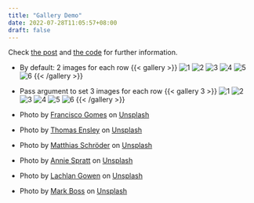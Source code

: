 ```yaml
---
title: "Gallery Demo"
date: 2022-07-28T11:05:57+08:00
draft: false
---
```


Check [the post](https://aben20807.github.io/posts/20220728-hugo-easy-gallery-shortcode/) and [the code](https://github.com/aben20807/hugo-gallery-demo) for further information.

+ By default: 2 images for each row
{{< gallery >}}
![1](https://images.unsplash.com/photo-1587760376595-24f1d2483018?w=500&auto=format&fit=crop&q=60&ixlib=rb-4.0.3&ixid=M3wxMjA3fDB8MHxwcm9maWxlLWxpa2VkfDF8fHxlbnwwfHx8fHw%3D)
![2](https://images.unsplash.com/photo-1523834418182-2fb3764ca47c?w=500&auto=format&fit=crop&q=60&ixlib=rb-4.0.3&ixid=M3wxMjA3fDB8MHxwcm9maWxlLWxpa2VkfDJ8fHxlbnwwfHx8fHw%3D)
![3](https://images.unsplash.com/photo-1552819686-670bdfa2b85b?w=500&auto=format&fit=crop&q=60&ixlib=rb-4.0.3&ixid=M3wxMjA3fDB8MHxwcm9maWxlLWxpa2VkfDd8fHxlbnwwfHx8fHw%3D)
![4](https://images.unsplash.com/photo-1536567901538-b873c1915f79?w=500&auto=format&fit=crop&q=60&ixlib=rb-4.0.3&ixid=M3wxMjA3fDB8MHxwcm9maWxlLWxpa2VkfDEzfHx8ZW58MHx8fHx8)
![5](https://images.unsplash.com/photo-1614013237201-4cc578ddaff6?w=500&auto=format&fit=crop&q=60&ixlib=rb-4.0.3&ixid=M3wxMjA3fDB8MHxwcm9maWxlLWxpa2VkfDQyfHx8ZW58MHx8fHx8)
![6](https://images.unsplash.com/photo-1562720053-82d9426daa0d?w=500&auto=format&fit=crop&q=60&ixlib=rb-4.0.3&ixid=M3wxMjA3fDB8MHxwcm9maWxlLWxpa2VkfDE2NHx8fGVufDB8fHx8fA%3D%3D)
{{< /gallery >}}

+ Pass argument to set 3 images for each row
{{< gallery 3 >}}
![1](https://images.unsplash.com/photo-1587760376595-24f1d2483018?w=500&auto=format&fit=crop&q=60&ixlib=rb-4.0.3&ixid=M3wxMjA3fDB8MHxwcm9maWxlLWxpa2VkfDF8fHxlbnwwfHx8fHw%3D)
![2](https://images.unsplash.com/photo-1523834418182-2fb3764ca47c?w=500&auto=format&fit=crop&q=60&ixlib=rb-4.0.3&ixid=M3wxMjA3fDB8MHxwcm9maWxlLWxpa2VkfDJ8fHxlbnwwfHx8fHw%3D)
![3](https://images.unsplash.com/photo-1552819686-670bdfa2b85b?w=500&auto=format&fit=crop&q=60&ixlib=rb-4.0.3&ixid=M3wxMjA3fDB8MHxwcm9maWxlLWxpa2VkfDd8fHxlbnwwfHx8fHw%3D)
![4](https://images.unsplash.com/photo-1536567901538-b873c1915f79?w=500&auto=format&fit=crop&q=60&ixlib=rb-4.0.3&ixid=M3wxMjA3fDB8MHxwcm9maWxlLWxpa2VkfDEzfHx8ZW58MHx8fHx8)
![5](https://images.unsplash.com/photo-1614013237201-4cc578ddaff6?w=500&auto=format&fit=crop&q=60&ixlib=rb-4.0.3&ixid=M3wxMjA3fDB8MHxwcm9maWxlLWxpa2VkfDQyfHx8ZW58MHx8fHx8)
![6](https://images.unsplash.com/photo-1562720053-82d9426daa0d?w=500&auto=format&fit=crop&q=60&ixlib=rb-4.0.3&ixid=M3wxMjA3fDB8MHxwcm9maWxlLWxpa2VkfDE2NHx8fGVufDB8fHx8fA%3D%3D)
{{< /gallery >}}

+ Photo by [Francisco Gomes](https://unsplash.com/@franciscosantosgomes?utm_content=creditCopyText&utm_medium=referral&utm_source=unsplash) on [Unsplash](https://unsplash.com/photos/desert-under-blue-sky-during-daytime-bnoemmyyDzM?utm_content=creditCopyText&utm_medium=referral&utm_source=unsplash)
+ Photo by [Thomas Ensley](https://unsplash.com/@thethomasensley?utm_content=creditCopyText&utm_medium=referral&utm_source=unsplash) on [Unsplash](https://unsplash.com/photos/a-blurry-photo-of-a-red-yellow-and-green-object-ayW50CS1cgc?utm_content=creditCopyText&utm_medium=referral&utm_source=unsplash)
+ Photo by [Matthias Schröder](https://unsplash.com/@trancepole?utm_content=creditCopyText&utm_medium=referral&utm_source=unsplash) on [Unsplash](https://unsplash.com/photos/brown-rock-formation-7K5Nzz9J9zw?utm_content=creditCopyText&utm_medium=referral&utm_source=unsplash)
+ Photo by [Annie Spratt](https://unsplash.com/@anniespratt?utm_content=creditCopyText&utm_medium=referral&utm_source=unsplash) on [Unsplash](https://unsplash.com/photos/selective-focus-photography-of-white-hydrangeas-flowers-sD8lNphR0ws?utm_content=creditCopyText&utm_medium=referral&utm_source=unsplash)
+ Photo by [Lachlan Gowen](https://unsplash.com/@lachlangowen?utm_content=creditCopyText&utm_medium=referral&utm_source=unsplash) on [Unsplash](https://unsplash.com/photos/black-cat-on-white-floor-lR9nnUuUQ_Y?utm_content=creditCopyText&utm_medium=referral&utm_source=unsplash)
+ Photo by [Mark Boss](https://unsplash.com/@vork?utm_content=creditCopyText&utm_medium=referral&utm_source=unsplash) on [Unsplash](https://unsplash.com/photos/white-jellyfish-nKV2acRrR9U?utm_content=creditCopyText&utm_medium=referral&utm_source=unsplash)

